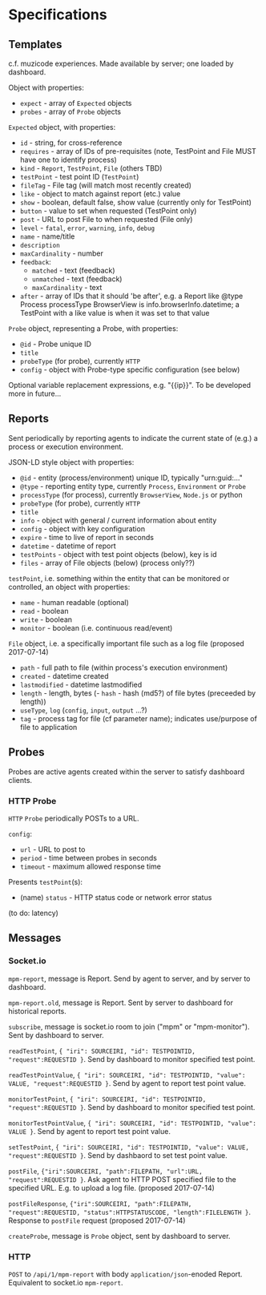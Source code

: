 # Specifications

## Templates

c.f. muzicode experiences. Made available by server; one loaded by dashboard.

Object with properties:
- `expect` - array of `Expected` objects
- `probes` - array of `Probe` objects

`Expected` object, with properties:
- `id` - string, for cross-reference
- `requires` - array of IDs of pre-requisites (note, TestPoint and File MUST have one to identify process)
- `kind` - `Report`, `TestPoint`, `File` (others TBD)
- `testPoint` - test point ID (`TestPoint`)
- `fileTag` - File tag (will match most recently created)
- `like` - object to match against report (etc.) value
- `show` - boolean, default false, show value (currently only for TestPoint)
- `button` - value to set when requested (TestPoint only)
- `post` - URL to post File to when requested (File only)
- `level` - `fatal`, `error`, `warning`, `info`, `debug`
- `name` - name/title
- `description`
- `maxCardinality` - number
- `feedback`:
  - `matched` - text (feedback)
  - `unmatched` - text (feedback)
  - `maxCardinality` - text
- `after` - array of IDs that it should 'be after', e.g. a Report like @type Process processType BrowserView is info.browserInfo.datetime; a TestPoint with a like value is when it was set to that value

`Probe` object, representing a Probe, with properties:
- `@id` - Probe unique ID
- `title`
- `probeType` (for probe), currently `HTTP`
- `config` - object with Probe-type specific configuration (see below)

Optional variable replacement expressions, e.g. "{{ip}}". To be developed more in future...

## Reports

Sent periodically by reporting agents to indicate the current state of (e.g.) a process or execution environment.

JSON-LD style object with properties:
- `@id` - entity (process/environment) unique ID, typically "urn:guid:..."
- `@type` - reporting entity type, currently `Process`, `Environment` or `Probe`
- `processType` (for process), currently `BrowserView`, `Node.js` or python
- `probeType` (for probe), currently `HTTP`
- `title`
- `info` - object with general / current information about entity
- `config` - object with key configuration
- `expire` - time to live of report in seconds
- `datetime` - datetime of report
- `testPoints` - object with test point objects (below), key is id
- `files` -  array of File objects (below) (process only??)

`testPoint`, i.e. something within the entity that can be monitored or controlled, an object with properties:
- `name` - human readable (optional)
- `read` - boolean
- `write` - boolean
- `monitor` - boolean (i.e. continuous read/event)

`File` object, i.e. a specifically important file such as a log file (proposed 2017-07-14)
- `path` - full path to file (within process's execution environment)
- `created` - datetime created
- `lastmodified` - datetime lastmodified
- `length` - length, bytes
(- `hash` - hash (md5?) of file bytes (preceeded by length))
- `useType`, `log` (`config`, `input`, `output` ...?)
- `tag` - process tag for file (cf parameter name); indicates use/purpose of file to application

## Probes

Probes are active agents created within the server to satisfy dashboard clients.

### HTTP Probe 

`HTTP` `Probe` periodically POSTs to a URL.

`config`:
- `url` - URL to post to
- `period` - time between probes in seconds
- `timeout` - maximum allowed response time

Presents `testPoint`(s):
- (name) `status` - HTTP status code or network error status

(to do: latency)

## Messages

### Socket.io

`mpm-report`, message is Report. Send by agent to server, and by server to dashboard.

`mpm-report.old`, message is Report. Sent by server to dashboard for historical reports.

`subscribe`, message is socket.io room to join ("mpm" or "mpm-monitor"). Sent by dashboard to server.

`readTestPoint`, `{ "iri": SOURCEIRI, "id": TESTPOINTID, "request":REQUESTID }`. Send by dashboard to monitor specified test point.

`readTestPointValue`, `{ "iri": SOURCEIRI, "id": TESTPOINTID, "value": VALUE, "request":REQUESTID }`. Send by agent to report test point value.

`monitorTestPoint`, `{ "iri": SOURCEIRI, "id": TESTPOINTID, "request":REQUESTID }`. Send by dashboard to monitor specified test point.

`monitorTestPointValue`, `{ "iri": SOURCEIRI, "id": TESTPOINTID, "value": VALUE }`. Send by agent to report test point value.

`setTestPoint`, `{ "iri": SOURCEIRI, "id": TESTPOINTID, "value": VALUE, "request":REQUESTID }`. Send by dashbaord to set test point value.

`postFile`, `{"iri":SOURCEIRI, "path":FILEPATH, "url":URL, "request":REQUESTID }`. Ask agent to HTTP POST specified file to the specified URL. E.g. to upload a log file. (proposed 2017-07-14)

`postFileResponse`,  `{"iri":SOURCEIRI, "path":FILEPATH, "request":REQUESTID, "status":HTTPSTATUSCODE, "length":FILELENGTH }`. Response to `postFile` request (proposed 2017-07-14)

`createProbe`, message is `Probe` object, sent by dashboard to server.

### HTTP

`POST` to `/api/1/mpm-report` with body `application/json`-enoded Report. Equivalent to socket.io `mpm-report`.
